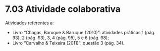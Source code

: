 # 7.03 Atividade colaborativa

Atividades referentes a:
- Livro “Chagas, Baruque & Baruque (2010)”: atividades práticas 1 (pág. 93), 2 (pág. 93), 3, 4 (pág. 95), 5 e 6 (pág. 98);
- Livro “Carvalho & Teixeira (2011)”: questão 3 (pág. 34).